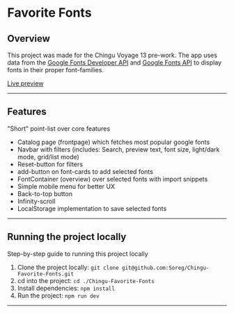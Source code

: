 # Favorite Fonts

## Overview
This project was made for the Chingu Voyage 13 pre-work. The app uses data from the [Google Fonts Developer API](https://developers.google.com/fonts/docs/developer_api) and [Google Fonts API](https://developers.google.com/fonts/docs/getting_started) to display fonts in their proper font-families.

[Live preview](https://soreg-favorite-fonts.herokuapp.com/)
___

## Features
"Short" point-list over core features
* Catalog page (frontpage) which fetches most popular google fonts
* Navbar with filters (includes: Search, preview text, font size, light/dark mode, grid/list mode)
* Reset-button for filters
* add-button on font-cards to add selected fonts
* FontContainer (overview) over selected fonts with import snippets
* Simple mobile menu for better UX
* Back-to-top button
* Infinity-scroll
* LocalStorage implementation to save selected fonts
___

## Running the project locally
Step-by-step guide to running this project locally

1. Clone the project locally: `git clone git@github.com:Soreg/Chingu-Favorite-Fonts.git`
2. cd into the project: `cd ./Chingu-Favorite-Fonts`
3. Install dependencies: `npm install`
4. Run the project: `npm run dev`
___